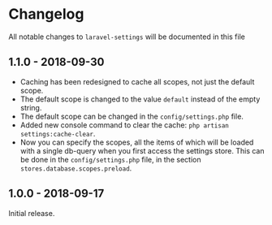 # Changelog

All notable changes to `laravel-settings` will be documented in this file

## 1.1.0 - 2018-09-30
- Caching has been redesigned to cache all scopes, not just the default scope.
- The default scope is changed to the value `default` instead of the empty string.
- The default scope can be changed in the `config/settings.php` file.
- Added new console command to clear the cache: `php artisan settings:cache-clear`.
- Now you can specify the scopes, all the items of which will be loaded with a single db-query 
when you first access the settings store. This can be done in the `config/settings.php` file, 
in the section `stores.database.scopes.preload`.

## 1.0.0 - 2018-09-17

Initial release.